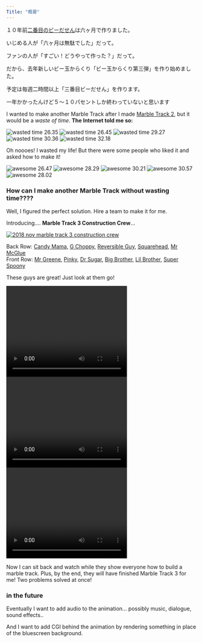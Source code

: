 ```yaml
---
Title: "概要"
---
```


１０年前[二番目のビーだせん](https://mt2.robnugen.com/)は六ヶ月で作りました。

いじめる人が「六ヶ月は無駄でした」だって。

ファンの人が「すごい！どうやって作った？」だって。

だから、去年新しいビー玉からくり「ビー玉からくり第三弾」を作り始めました。

予定は毎週二時間以上「三番目ビーだせん」を作ります。

一年かかったんけど５〜１０パセントしか終わっていないと思います



I wanted to make another Marble Track after I made [Marble Track 2](https://www.youtube.com/watch?v=mlUqu6QE7bw), but it would be a *waste of time*.  **The Internet told me so:**

![wasted time 26.35](//b.robnugen.com/art/marble_track_3/website/comments/haha/thumbs/wasted_time_26.35.png)
![wasted time 26.45](//b.robnugen.com/art/marble_track_3/website/comments/haha/thumbs/wasted_time_26.45.png)
![wasted time 29.27](//b.robnugen.com/art/marble_track_3/website/comments/haha/thumbs/wasted_time_29.27.png)
![wasted time 30.36](//b.robnugen.com/art/marble_track_3/website/comments/haha/thumbs/wasted_time_30.36.png)
![wasted time 32.18](//b.robnugen.com/art/marble_track_3/website/comments/haha/thumbs/wasted_time_32.18.png)

Oh noooes!  I wasted my life!  But there were some people who liked it and asked how to make it!


![awesome 26.47](//b.robnugen.com/art/marble_track_3/website/comments/cool/thumbs/awesome_26.47.png)
![awesome 28.29](//b.robnugen.com/art/marble_track_3/website/comments/cool/thumbs/awesome_28.29.png)
![awesome 30.21](//b.robnugen.com/art/marble_track_3/website/comments/cool/thumbs/awesome_30.21.png)
![awesome 30.57](//b.robnugen.com/art/marble_track_3/website/comments/cool/thumbs/awesome_30.57.png)
![awesome 28.02](//b.robnugen.com/art/marble_track_3/website/comments/cool/thumbs/awesome_28.02.png)

### How can I make another Marble Track without wasting time????

Well, I figured the perfect solution.  Hire a team to make it for me.

Introducing.... **Marble Track 3 Construction Crew**...

[![2018 nov marble track 3 construction crew](//b.robnugen.com/art/marble_track_3/construction/2018/thumbs/2018_nov_marble_track_3_construction_crew.jpg)](//b.robnugen.com/art/marble_track_3/construction/2018/2018_nov_marble_track_3_construction_crew.jpg)

Back Row: [Candy Mama](/w/cm), [G Choppy](/w/gc), [Reversible Guy](/w/rg), [Squarehead](/w/square), [Mr McGlue](/w/mmg)<br/>
Front Row: [Mr Greene](/w/mg), [Pinky](/w/pink), [Dr Sugar](/w/ds), [Big Brother](/w/bros), [Lil Brother](/w/bros), [Super Spoony](/w/spoon)

These guys are great!  Just look at them go!

<video width="320" height="240" controls loop>
<source src="https://b.robnugen.com/art/marble_track_3/workers/snippets/quick_look_francois_installs_stage.mp4" type="video/mp4">
</video>

<video width="320" height="240" controls loop>
<source src="https://b.robnugen.com/art/marble_track_3/workers/snippets/quick_look_g_choppy_cuts.mp4" type="video/mp4">
</video>

<video width="320" height="240" controls loop>
<source src="https://b.robnugen.com/art/marble_track_3/workers/snippets/quick_look_help_you_up.mp4" type="video/mp4">
</video>

Now I can sit back and watch while they show everyone how to build a marble track.  Plus, by the end, they will have finished Marble Track 3 for me!  Two problems solved at once!

### in the future

Eventually I want to add audio to the animation...  possibly music, dialogue, sound effects..

And I want to add CGI behind the animation by rendering something in place of the bluescreen background.
